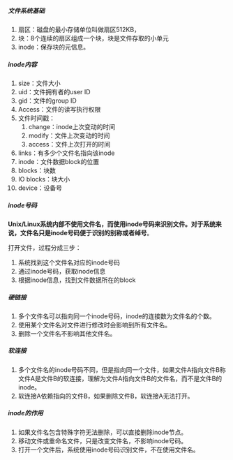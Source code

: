 ##### 文件系统基础

1. 扇区：磁盘的最小存储单位叫做扇区512KB，
2. 块：8个连续的扇区组成一个块，块是文件存取的小单元
3. inode：保存块的元信息。

##### inode内容

1. size：文件大小
2. uid：文件拥有者的user ID
3. gid：文件的group ID
4. Access：文件的读写执行权限
5. 文件时间戳：
   1. change：inode上次变动的时间
   2. modify：文件上次变动的时间
   3. access：文件上次打开的时间
6. links：有多少个文件名指向该inode
7. inode：文件数据block的位置
8. blocks：块数
9. IO blocks：块大小
10. device：设备号

##### inode号码

**Unix/Linux系统内部不使用文件名，而使用inode号码来识别文件。对于系统来说，文件名只是inode号码便于识别的别称或者绰号**。

打开文件，过程分成三步：

1. 系统找到这个文件名对应的inode号码
2. 通过inode号码，获取inode信息
3. 根据inode信息，找到文件数据所在的block

##### 硬链接

1. 多个文件名可以指向同一个inode号码，inode的连接数为文件名的个数。
2. 使用某个文件名对文件进行修改时会影响到所有文件名。
3. 删除一个文件名不影响其他文件名。

##### 软连接

1. 多个文件名的inode号码不同，但是指向同一个文件，如果文件A指向文件B称文件A是文件B的软连接，理解为文件A指向文件B的文件名，而不是文件B的inode。
2. 软连接A依赖指向的文件B，如果删除文件B，软连接A无法打开。

##### inode的作用

1. 如果文件名包含特殊字符无法删除，可以直接删除inode节点。
2. 移动文件或重命名文件，只是改变文件名，不影响inode号码。
3. 打开一个文件后，系统使用inode号码识别文件，不在使用文件名。